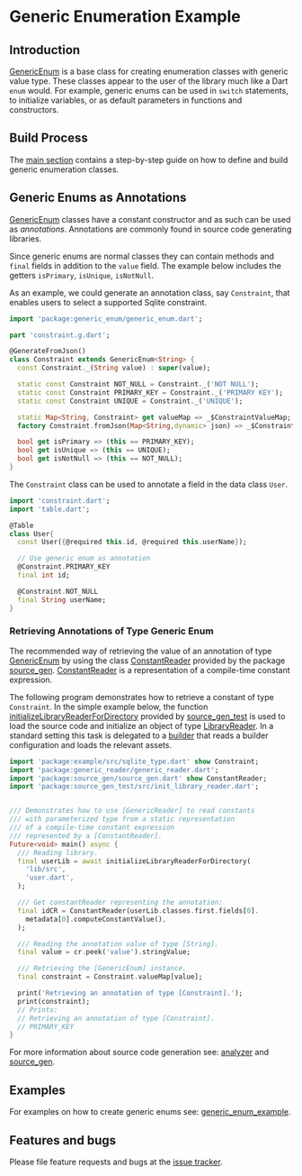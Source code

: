 # Generic Enumeration Example

## Introduction

[GenericEnum] is a base class for creating enumeration classes with generic value type.
These classes appear to the user of the library much like a Dart `enum` would.
For example, generic enums can be used in `switch` statements, to initialize variables, or as
default parameters in functions and constructors.

## Build Process

The [main section](https://github.com/simphotonics/generic_enum) contains a step-by-step guide on how to define and build generic enumeration classes.

## Generic Enums as Annotations

[GenericEnum] classes have a constant constructor and as such can be used as *annotations*.
Annotations are commonly found in source code generating libraries.

Since generic enums are normal classes they can contain
methods and `final` fields in addition to the `value` field. The example below
includes the getters `isPrimary`, `isUnique`, `isNotNull`.

As an example, we could generate an annotation class, say `Constraint`, that enables users to
select a supported Sqlite constraint.
```Dart
import 'package:generic_enum/generic_enum.dart';

part 'constraint.g.dart';

@GenerateFromJson()
class Constraint extends GenericEnum<String> {
  const Constraint._(String value) : super(value);

  static const Constraint NOT_NULL = Constraint._('NOT NULL');
  static const Constraint PRIMARY_KEY = Constraint._('PRIMARY KEY');
  static const Constraint UNIQUE = Constraint._('UNIQUE');

  static Map<String, Constraint> get valueMap => _$ConstraintValueMap;
  factory Constraint.fromJson(Map<String,dynamic> json) => _$ConstraintFromJson(json);

  bool get isPrimary => (this == PRIMARY_KEY);
  bool get isUnique => (this == UNIQUE);
  bool get isNotNull => (this == NOT_NULL);
}
```

The `Constraint` class can be used to annotate a field in the data class `User`.
```Dart
import 'constraint.dart';
import 'table.dart';

@Table
class User{
  const User({@required this.id, @required this.userName});

  // Use generic enum as annotation
  @Constraint.PRIMARY_KEY
  final int id;

  @Constraint.NOT_NULL
  final String userName;
}
```

### Retrieving Annotations of Type Generic Enum

The recommended way of retrieving the value of an annotation of type [GenericEnum]
by using the class [ConstantReader] provided by the package [source_gen].
[ConstantReader] is a representation of a compile-time constant expression.

The following program demonstrates how to retrieve a constant of type `Constraint`.
In the simple example below, the function [initializeLibraryReaderForDirectory]
provided by [source_gen_test] is used to load the source code and initialize an object of type [LibraryReader].
In a standard setting this task is delegated to a [builder] that reads a builder
configuration and loads the relevant assets.


```Dart
import 'package:example/src/sqlite_type.dart' show Constraint;
import 'package:generic_reader/generic_reader.dart';
import 'package:source_gen/source_gen.dart' show ConstantReader;
import 'package:source_gen_test/src/init_library_reader.dart';


/// Demonstrates how to use [GenericReader] to read constants
/// with parameterized type from a static representation
/// of a compile-time constant expression
/// represented by a [ConstantReader].
Future<void> main() async {
  /// Reading library.
  final userLib = await initializeLibraryReaderForDirectory(
    'lib/src',
    'user.dart',
  );

  /// Get constantReader representing the annotation:
  final idCR = ConstantReader(userLib.classes.first.fields[0].
    metadata[0].computeConstantValue(),
  );

  /// Reading the annotation value of type [String].
  final value = cr.peek('value').stringValue;

  /// Retrieving the [GenericEnum] instance.
  final constraint = Constraint.valueMap[value];

  print('Retrieving an annotation of type [Constraint].');
  print(constraint);
  // Prints:
  // Retrieving an annotation of type [Constraint].
  // PRIMARY_KEY
}

```
For more information about source code generation see:
[analyzer] and [source_gen].

## Examples

For examples on how to create generic enums see:
[generic_enum_example].


## Features and bugs

Please file feature requests and bugs at the [issue tracker].

[analyzer]: https://pub.dev/packages/analyzer
[builder]: https://github.com/dart-lang/build

[ConstantReader]: https://pub.dev/documentation/source_gen/latest/source_gen/ConstantReader-class.html

[GenericEnum]: https://pub.dev/packages/generic_enum
[generic_enum_example]: https://github.com/simphotonics/generic_enum/tree/master/generic_enum_example
[issue tracker]: https://github.com/simphotonics/generic_enum/issues

[source_gen]: https://pub.dev/packages/source_gen

[initializeLibraryReaderForDirectory]: https://pub.dev/documentation/source_gen_test/latest/source_gen_test/initializeLibraryReaderForDirectory.html

[LibraryReader]: https://pub.dev/documentation/source_gen/latest/source_gen/LibraryReader-class.html

[source_gen_test]: https://pub.dev/packages/source_gen_test

